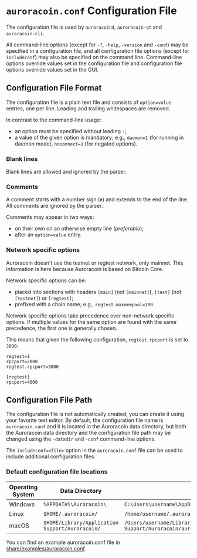 # `auroracoin.conf` Configuration File

The configuration file is used by `auroracoind`, `auroracoin-qt` and `auroracoin-cli`.

All command-line options (except for `-?`, `-help`, `-version` and `-conf`) may be specified in a configuration file, and all configuration file options (except for `includeconf`) may also be specified on the command line. Command-line options override values set in the configuration file  and configuration file options override values set in the GUI.

## Configuration File Format

The configuration file is a plain text file and consists of `option=value` entries, one per line. Leading and trailing whitespaces are removed.

In contrast to the command-line usage:
- an option must be specified without leading `-`;
- a value of the given option is mandatory; e.g., `daemon=1` (for running in daemon mode), `noconnect=1` (for negated options).

### Blank lines

Blank lines are allowed and ignored by the parser.

### Comments

A comment starts with a number sign (`#`) and extends to the end of the line. All comments are ignored by the parser.

Comments may appear in two ways:
- on their own on an otherwise empty line (_preferable_);
- after an `option=value` entry.

### Network specific options

Auroracoin doesn't use the testnet or regtest network, only mainnet. This information is here because Auroracoin is based on Bitcoin Core.

Network specific options can be:
- placed into sections with headers `[main]` (not `[mainnet]`), `[test]` (not `[testnet]`) or `[regtest]`;
- prefixed with a chain name; e.g., `regtest.maxmempool=100`.

Network specific options take precedence over non-network specific options.
If multiple values for the same option are found with the same precedence, the
first one is generally chosen.

This means that given the following configuration, `regtest.rpcport` is set to `3000`:

```
regtest=1
rpcport=2000
regtest.rpcport=3000

[regtest]
rpcport=4000
```

## Configuration File Path

The configuration file is not automatically created; you can create it using your favorite text editor. By default, the configuration file name is `auroracoin.conf` and it is located in the Auroracoin data directory, but both the Auroracoin data directory and the configuration file path may be  changed using the `-datadir` and `-conf` command-line options.

The `includeconf=<file>` option in the `auroracoin.conf` file can be used to include additional configuration files.

### Default configuration file locations

Operating System | Data Directory | Example Path
-- | -- | --
Windows | `%APPDATA%\Auroracoin\` | `C:\Users\username\AppData\Roaming\Auroracoin\auroracoin.conf`
Linux | `$HOME/.auroracoin/` | `/home/username/.auroracoin/auroracoin.conf`
macOS | `$HOME/Library/Application Support/Auroracoin/` | `/Users/username/Library/Application Support/Auroracoin/auroracoin.conf`

You can find an example auroracoin.conf file in [share/examples/auroracoin.conf](../share/examples/auroracoin.conf).